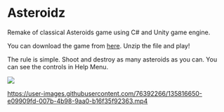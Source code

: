 # Asteroidz
Remake of classical Asteroids game using C# and Unity game engine.

You can download the game from [here](https://drive.google.com/drive/folders/1OG5ibOWF6V6RIvXnCakpY_PR0AbERJ6E?usp=sharing). Unzip the file and play!

The rule is simple. Shoot and destroy as many asteroids as you can. You can see the controls in Help Menu.

<img src="https://user-images.githubusercontent.com/76392266/135817109-0ae49c24-22ce-40d3-9a7e-05acb808788f.png">

https://user-images.githubusercontent.com/76392266/135816650-e09909fd-007b-4b98-9aa0-b16f35f92363.mp4


